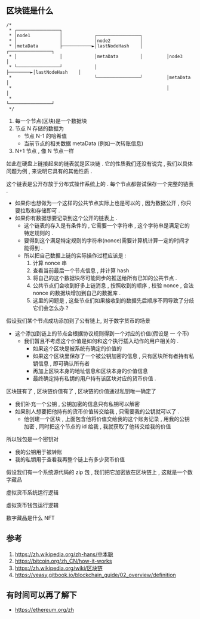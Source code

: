 


## 区块链是什么
```
/*
 * ┌────────────────┐
 * │node1           │            ┌────────────────┐
 * │                │            │node2           │
 * │metaData        ├───────────►│lastNodeHash    │         ┌────────────────┐
 * │                │            │metaData        │         │node3           │
 * └────────────────┘            │                ├────────►│lastNodeHash    │
 *                               └────────────────┘         │metaData        │
 *                                                          │                │
 *                                                          └────────────────┘
 */
```
1. 每一个节点(区块)是一个数据块
2. 节点 N 存储的数据为
   - 节点 N-1 的哈希值
   - 当前节点的相关数据 metaData (例如一次转账信息)
3. N+1 节点 , 像 N 节点一样

如此在硬盘上链接起来的链表就是区块链 . 它的性质我们还没有说完 , 我们以具体问题为例 , 来说明它具有的其他性质 . 

这个链表是公开存放于分布式操作系统上的 . 每个节点都尝试保存一个完整的链表 . 
- 如果你也想做为一个这样的公共节点实际上也是可以的 , 因为数据公开 , 你只要拉取和存储即可 . 
- 如果你有数据想要记录到这个公开的链表上 . 
   - 这个链表的存入是有条件的 , 它需要一个字符串 , 这个字符串是满足它的特定规则的 . 
   - 要得到这个满足特定规则的字符串(nonce)需要计算机计算一定的时间才能得到 . 
   - 所以把自己数据上链的实际操作过程应该是 : 
      1. 计算 nonce 串
      2. 查看当前最后一个节点信息 , 并计算 hash
      3. 将自己的这个数据块尽可能同步的推送给所有已知的公共节点 . 
      4. 公共节点们会收到好多上链消息 , 按照收到的顺序 , 校验 nonce , 合法 nonce 的数据块增加到自己的数据库 . 
      5. 这里的问题是 , 这些节点们如果接收到的数据先后顺序不同导致了分歧它们会怎么办 ? 


假设我们某个节点成功添加到了公有链上, 对于数字货币的场景
- 这个添加到链上的节点会根据协议规则得到一个对应的价值(假设是 一 个币)
   - 我们暂且不考虑这个价值是如何和这个执行插入动作的用户相关的 . 
     - 如果这个区块是被系统有确定的价值的
     - 如果这个区块里保存了一个被公钥加密的信息 , 只有区块所有者持有私钥信息 , 即可确认所有者
     - 再加上区块本身的地址信息和区块本身的价值信息 
     - 最终确定持有私钥的用户持有该区块对应的货币价值 . 

区块链有了 , 区块链价值有了 , 区块链的价值通过私钥唯一确定了
- 我们补充一个公钥 , 公钥加密的信息只有私钥可以解密
- 如果别人想要把他持有的货币价值转交给我 , 只需要我的公钥就可以了 . 
   - 他创建一个区块 , 上面包含他将价值交给我的这个账务记录 , 用我的公钥加密 , 
     同时把这个节点的 id 给我 , 我就获取了他转交给我的价值


所以钱包是一个密钥对
- 我的公钥用于被转账
- 我的私钥用于查看我再整个链上有多少货币价值


假设我们有一个系统源代码的 zip 包 , 我们把它加密放在区块链上 , 这就是一个数字藏品



虚拟货币系统运行逻辑

虚拟货币钱包运行逻辑

数字藏品是什么 NFT 




## 参考
1. https://zh.wikipedia.org/zh-hans/中本聪
2. https://bitcoin.org/zh_CN/how-it-works
3. https://zh.wikipedia.org/wiki/区块链
4. https://yeasy.gitbook.io/blockchain_guide/02_overview/definition


## 有时间可以再了解下
- https://ethereum.org/zh